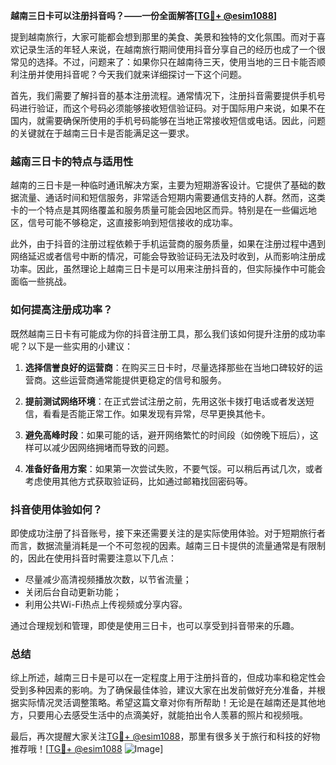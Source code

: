 **越南三日卡可以注册抖音吗？——一份全面解答[[TG💪+ @esim1088](https://t.me/s/esim1088)]**

提到越南旅行，大家可能都会想到那里的美食、美景和独特的文化氛围。而对于喜欢记录生活的年轻人来说，在越南旅行期间使用抖音分享自己的经历也成了一个很常见的选择。不过，问题来了：如果你只在越南待三天，使用当地的三日卡能否顺利注册并使用抖音呢？今天我们就来详细探讨一下这个问题。

首先，我们需要了解抖音的基本注册流程。通常情况下，注册抖音需要提供手机号码进行验证，而这个号码必须能够接收短信验证码。对于国际用户来说，如果不在国内，就需要确保所使用的手机号码能够在当地正常接收短信或电话。因此，问题的关键就在于越南三日卡是否能满足这一要求。

### 越南三日卡的特点与适用性

越南的三日卡是一种临时通讯解决方案，主要为短期游客设计。它提供了基础的数据流量、通话时间和短信服务，非常适合短期内需要通信支持的人群。然而，这类卡的一个特点是其网络覆盖和服务质量可能会因地区而异。特别是在一些偏远地区，信号可能不够稳定，这直接影响到短信接收的成功率。

此外，由于抖音的注册过程依赖于手机运营商的服务质量，如果在注册过程中遇到网络延迟或者信号中断的情况，可能会导致验证码无法及时收到，从而影响注册成功率。因此，虽然理论上越南三日卡是可以用来注册抖音的，但实际操作中可能会面临一些挑战。

### 如何提高注册成功率？

既然越南三日卡有可能成为你的抖音注册工具，那么我们该如何提升注册的成功率呢？以下是一些实用的小建议：

1. **选择信誉良好的运营商**：在购买三日卡时，尽量选择那些在当地口碑较好的运营商。这些运营商通常能提供更稳定的信号和服务。
   
2. **提前测试网络环境**：在正式尝试注册之前，先用这张卡拨打电话或者发送短信，看看是否能正常工作。如果发现有异常，尽早更换其他卡。

3. **避免高峰时段**：如果可能的话，避开网络繁忙的时间段（如傍晚下班后），这样可以减少因网络拥堵而导致的问题。

4. **准备好备用方案**：如果第一次尝试失败，不要气馁。可以稍后再试几次，或者考虑使用其他方式获取验证码，比如通过邮箱找回密码等。

### 抖音使用体验如何？

即使成功注册了抖音账号，接下来还需要关注的是实际使用体验。对于短期旅行者而言，数据流量消耗是一个不可忽视的因素。越南三日卡提供的流量通常是有限制的，因此在使用抖音时需要注意以下几点：

- 尽量减少高清视频播放次数，以节省流量；
- 关闭后台自动更新功能；
- 利用公共Wi-Fi热点上传视频或分享内容。

通过合理规划和管理，即使是使用三日卡，也可以享受到抖音带来的乐趣。

### 总结

综上所述，越南三日卡是可以在一定程度上用于注册抖音的，但成功率和稳定性会受到多种因素的影响。为了确保最佳体验，建议大家在出发前做好充分准备，并根据实际情况灵活调整策略。希望这篇文章对你有所帮助！无论是在越南还是其他地方，只要用心去感受生活中的点滴美好，就能拍出令人羡慕的照片和视频哦。

最后，再次提醒大家关注[TG💪+ @esim1088](https://t.me/s/esim1088)，那里有很多关于旅行和科技的好物推荐哦！[[TG💪+ @esim1088](https://t.me/s/esim1088) ![Image](https://i.postimg.cc/4NQfJmqS/Snipaste-2025-05-13-00-14-12.png)]